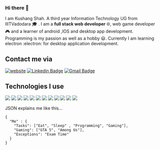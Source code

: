 ### Hi there 👋
I am Kushang Shah. A third year Information Technology UG from IIITVadodara :mortar_board: . I am a **full stack web developer** 🌐, web game developer :video_game: and a learner of android ,IOS and desktop app development. Programming is my passion as well as a hobby :smiley:. Currently I am learning electron :electron: for desktop application development. 
<!--
**Kelta-King/Kelta-King** is a ✨ _special_ ✨ repository because its `README.md` (this file) appears on your GitHub profile.
-->
## Contact me via
[![website](https://img.shields.io/badge/Website-Keltaking-2bbc8a?style=for-the-badge&logo=firefox&color=2196F3&logoColor=white)](https://keltaking.co/)
[![Linkedin Badge](https://img.shields.io/badge/-LinkedIn-blue?style=for-the-badge&logo=Linkedin&logoColor=white&link=https://in.linkedin.com/in/kushang-shah-85a250181)](https://https://in.linkedin.com/in/kushang-shah-85a250181)
[![Gmail Badge](https://img.shields.io/badge/-Gmail-c14438?style=for-the-badge&logo=Gmail&logoColor=white&link=mailto:webdeveloperkelta@gmail.com)](mailto:webdeveloperkelta@gmail.com)

## Technologies I use

![](https://img.shields.io/badge/Code-JavaScript-informational?style=for-the-badge&logo=javascript&color=yellow)
![](https://img.shields.io/badge/Code-php-informational?style=for-the-badge&logo=php&color=787CB5)
![](https://img.shields.io/badge/Code-Java-informational?style=for-the-badge&logo=java&color=red)
![](https://img.shields.io/badge/Code-NodeJS-informational?style=for-the-badge&logo=node&color=3C873A)
![](https://img.shields.io/badge/Code-npm-informational?style=for-the-badge&logo=npm&color=CC3534)
![](https://img.shields.io/badge/Code-express-informational?style=for-the-badge&logo=express&color=white)
![](https://img.shields.io/badge/Code-ReactJS-informational?style=for-the-badge&logo=react&color=61dbfb)
![](https://img.shields.io/badge/Code-CS-informational?style=for-the-badge&logo=csharp&color=8A2BE2)
![](https://img.shields.io/badge/Code-Bootstrap-563D7C?style=for-the-badge&logo=bootstrap&color=553c7b)
![](https://img.shields.io/badge/Tools-Git-informational?style=for-the-badge&logo=git&logoColor=white&color=2bbc8a)
![](https://img.shields.io/badge/Tools-Github-informational?style=for-the-badge&logo=github&logoColor=white&color=black)
![](https://img.shields.io/badge/Database-MySQL-informational?style=for-the-badge&logo=mysql&logoColor=white&color=f29111)

JSON explains me like this...
```
{
  "Me" : {
    "Tasks": ["Eat", "Sleep" , "Programming", "Gaming"],
    "Gaming": ["GTA 5", "Among Us"],
    "Exceptions": "Exam Time"
  }
}
```
